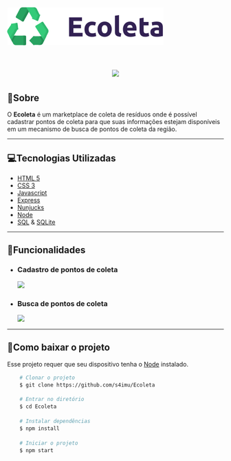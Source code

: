 <h1>
    <img src="public\assets\logo.svg">
</h1>
<h1 align=center>
    <img src="https://bit.ly/2XGxLM3">
</h1>

## 📝Sobre

O **Ecoleta** é um marketplace de coleta de resíduos onde é possível cadastrar pontos de coleta para que suas informações estejam disponíveis em um mecanismo de busca de pontos de coleta da região.

---
## 💻Tecnologias Utilizadas

* [HTML 5](https://www.w3schools.com/html/)         
* [CSS 3](https://www.w3.org/Style/CSS/Overview.en.html)         
* [Javascript](https://www.w3schools.com/js/js_es6.asp)
* [Express](https://expressjs.com/)
* [Nunjucks](https://mozilla.github.io/nunjucks/) 
* [Node](https://nodejs.org/en/download/)  
* [SQL](https://www.w3schools.com/sql/) & [SQLite](https://www.sqlite.org/)

---
## 🔧Funcionalidades

* ### Cadastro de pontos de coleta
    ![](https://bit.ly/3eWLP9V)

* ### Busca de pontos de coleta
    ![](https://bit.ly/37agSMF)

---

## 📂Como baixar o projeto
Esse projeto requer que seu dispositivo tenha o [Node](https://nodejs.org/en/download/) instalado.

```bash
    # Clonar o projeto
    $ git clone https://github.com/s4imu/Ecoleta
    
    # Entrar no diretório
    $ cd Ecoleta

    # Instalar dependências
    $ npm install

    # Iniciar o projeto
    $ npm start
```


